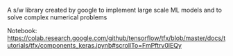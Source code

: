 A s/w library created by google to implement large scale ML models and to solve complex numerical problems

Notebook: https://colab.research.google.com/github/tensorflow/tfx/blob/master/docs/tutorials/tfx/components_keras.ipynb#scrollTo=FmPftrv0lEQy